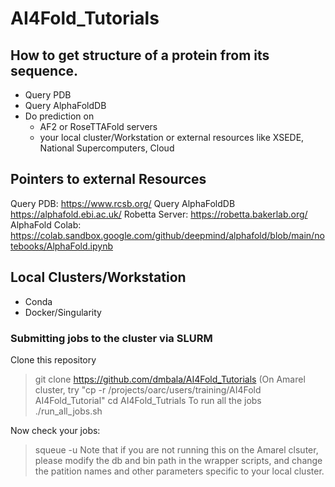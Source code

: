# AI4Fold_Tutorials


## How to get structure of a protein from its sequence. 

* Query PDB
* Query AlphaFoldDB  
* Do prediction on 
     * AF2 or RoseTTAFold servers
     * your local cluster/Workstation or external resources like  XSEDE, National Supercomputers, Cloud

## Pointers to external Resources
Query PDB: https://www.rcsb.org/
Query AlphaFoldDB https://alphafold.ebi.ac.uk/
Robetta Server: https://robetta.bakerlab.org/
AlphaFold Colab: https://colab.sandbox.google.com/github/deepmind/alphafold/blob/main/notebooks/AlphaFold.ipynb

## Local Clusters/Workstation

* Conda
* Docker/Singularity

### Submitting jobs to the cluster via SLURM

Clone this repository
>  git clone https://github.com/dmbala/AI4Fold_Tutorials
(On Amarel cluster, try "cp -r /projects/oarc/users/training/AI4Fold AI4Fold_Tutorial"
>  cd AI4Fold_Tutrials
To run all the jobs
> ./run_all_jobs.sh

Now check your jobs:
> squeue -u <netid> 
Note that if you are not running this on the Amarel clsuter, please modify the db and bin path in the wrapper scripts, and  change the patition names and other parameters specific to your local cluster. 




